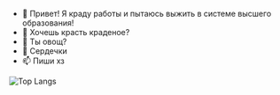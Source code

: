 - 👋 Привет! Я краду работы и пытаюсь выжить в системе высшего образования!
- 👀 Хочешь красть краденое?
- 🌱 Ты овощ?
- 💞️ Сердечки
- 📫 Пиши хз

![Top Langs](https://github-readme-stats.vercel.app/api/top-langs/?username=StudentUniversiteta&layout=compact)
